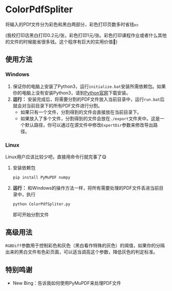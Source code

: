 # ColorPdfSpliter
将输入的PDf文件分为彩色和黑白两部分，彩色打印页数多时省钱💴

(我校打印店黑白打印0.2元/张，彩色打印1元/张。彩色打印课程作业或者什么其他的文件的时候能省很多钱。这个程序有巨大的实用价值🤑)

## 使用方法
### Windows
1. 保证你的电脑上安装了Python3，运行`initialize.bat`安装所需依赖包。如果你的电脑上没有安装Python3，请到[Python官网](https://www.python.org/downloads/)下载安装。
2. **运行：** 安装完成后，将需要分割的PDF文件放入当前目录中，运行`run.bat`后就会对当前目录下的所有PDF文件进行分割。
   * 如果只有一个文件，分割得到的文件会直接放在当前目录下。
   * 如果放入了多个文件，分割得到的文件会放在`./export`文件夹中。这是一个默认路径，你可以通过在源文件中修改`ExportDir`参数来修改导出路径。

### Linux
Linux用户应该比较少吧，直接用命令行就完事了😋

1. 安装依赖包
    ```sh
    pip install PyMuPDF numpy
    ```

2. **运行：** 和Windows的操作方法一样，将所有需要处理的PDF文件丢进当前目录中，执行
   ```sh
   python ColorPdfSpliter.py
   ```
   即可开始分割文件

## 高级用法
`RGBDiff`参数用于控制彩色和灰色（黑白看作特殊的灰色）的阈值，如果你的分隔出来的黑白文件有色彩页面，可以适当调高这个参数，降低灰色的判定标准。

## 特别鸣谢
* New Bing：告诉我如何使用PyMuPDF来处理PDF文件